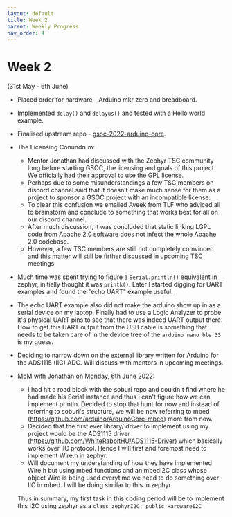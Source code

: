 ```yaml
---
layout: default
title: Week 2
parent: Weekly Progress
nav_order: 4
---
```


# Week 2

(31st May - 6th June)

- Placed order for hardware - Arduino mkr zero and breadboard.
- Implemented ``delay()`` and ``delayus()`` and tested with a Hello world example.
- Finalised upstream repo - [gsoc-2022-arduino-core](https://github.com/zephyrproject-rtos/gsoc-2022-arduino-core).
- The Licensing Conundrum:
    - Mentor Jonathan had discussed with the Zephyr TSC community long before starting GSOC, the licensing and goals of this project. We officially had their approval to use the GPL license. 
    - Perhaps due to some misunderstandings a few TSC members on discord channel said that it doesn’t make much sense for them as a project to sponsor a GSOC project with an incompatible license.
    - To clear this confusion we emailed Aveek from TLF who adviced all to brainstorm and conclude to something that works best for all on our discord channel.
    - After much discussion, it was concluded that static linking LGPL code from Apache 2.0 software does not infect the whole Apache 2.0 codebase.
    - However, a few TSC members are still not completely comvinced and this matter will still be firther discussed in upcoming TSC meetings
- Much time was spent trying to figure a ``Serial.println()`` equivalent in zephyr, initially thought it was ``printk()``. Later I started digging for UART examples and found the "echo UART" example useful.
- The echo UART example also did not make the arduino show up in as a serial device on my laptop. Finally had to use a Logic Analyzer to probe it's physical UART pins to see that there was indeed UART output there.
How to get this UART output from the USB cable is something that needs to be taken care of in the device tree of the ``arduino nano ble 33`` is my guess.
- Deciding to narrow down on the external library written for Arduino for the ADS1115 (IIC) ADC. Will discuss with mentors in upcoming meetings.
- MoM with Jonathan on Monday, 6th June 2022:
    - I had hit a road block with the soburi repo and couldn't find where he had made his Serial instance and thus I can't figure how we can implement println. Decided to stop that hunt for now and instead of referring to soburi's structure, we will be now referring to mbed (https://github.com/arduino/ArduinoCore-mbed) more from now.
    - Decided that the first ever library/ driver to implement using my project would be the ADS1115 driver (https://github.com/Wh1teRabbitHU/ADS1115-Driver) which basically works over IIC protocol. Hence I will first and foremost need to implement Wire.h in zephyr.
    - Will document my understanding of how they have implemented Wire.h but using mbed functions and an mbedI2C class whose object Wire is being used everytime we need to do something over IIC in mbed. I will be doing similar to this in zephyr.
    
    Thus in summary, my first task in this coding period will be to implement this I2C using zephyr as a ``class zephyrI2C: public HardwareI2C``